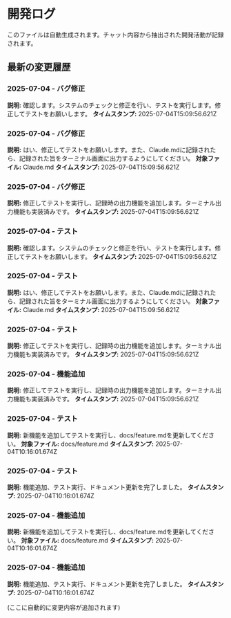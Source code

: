 # 開発ログ

このファイルは自動生成されます。チャット内容から抽出された開発活動が記録されます。

## 最新の変更履歴

### 2025-07-04 - バグ修正
**説明:** 確認します。システムのチェックと修正を行い、テストを実行します。修正してテストをお願いします。
**タイムスタンプ:** 2025-07-04T15:09:56.621Z

### 2025-07-04 - バグ修正
**説明:** はい、修正してテストをお願いします。また、Claude.mdに記録されたら、記録された旨をターミナル画面に出力するようにしてください。
**対象ファイル:** Claude.md
**タイムスタンプ:** 2025-07-04T15:09:56.621Z

### 2025-07-04 - バグ修正
**説明:** 修正してテストを実行し、記録時の出力機能を追加します。ターミナル出力機能も実装済みです。
**タイムスタンプ:** 2025-07-04T15:09:56.621Z


### 2025-07-04 - テスト
**説明:** 確認します。システムのチェックと修正を行い、テストを実行します。修正してテストをお願いします。
**タイムスタンプ:** 2025-07-04T15:09:56.621Z

### 2025-07-04 - テスト
**説明:** はい、修正してテストをお願いします。また、Claude.mdに記録されたら、記録された旨をターミナル画面に出力するようにしてください。
**対象ファイル:** Claude.md
**タイムスタンプ:** 2025-07-04T15:09:56.621Z

### 2025-07-04 - テスト
**説明:** 修正してテストを実行し、記録時の出力機能を追加します。ターミナル出力機能も実装済みです。
**タイムスタンプ:** 2025-07-04T15:09:56.621Z


### 2025-07-04 - 機能追加
**説明:** 修正してテストを実行し、記録時の出力機能を追加します。ターミナル出力機能も実装済みです。
**タイムスタンプ:** 2025-07-04T15:09:56.621Z


### 2025-07-04 - テスト
**説明:** 新機能を追加してテストを実行し、docs/feature.mdを更新してください。
**対象ファイル:** docs/feature.md
**タイムスタンプ:** 2025-07-04T10:16:01.674Z

### 2025-07-04 - テスト
**説明:** 機能追加、テスト実行、ドキュメント更新を完了しました。
**タイムスタンプ:** 2025-07-04T10:16:01.674Z


### 2025-07-04 - 機能追加
**説明:** 新機能を追加してテストを実行し、docs/feature.mdを更新してください。
**対象ファイル:** docs/feature.md
**タイムスタンプ:** 2025-07-04T10:16:01.674Z

### 2025-07-04 - 機能追加
**説明:** 機能追加、テスト実行、ドキュメント更新を完了しました。
**タイムスタンプ:** 2025-07-04T10:16:01.674Z


(ここに自動的に変更内容が追加されます)
